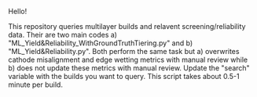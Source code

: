 Hello!

This repository queries multilayer builds and relavent screening/reliability data. Their are two main codes a) "ML_Yield&Reliability_WithGroundTruthTiering.py" and b) "ML_Yield&Reliability.py". Both perform the same task but 
a) overwrites cathode misalignment and edge wetting metrics with manual review while b) does not update these metrics with manual review.  Update the "search" variable with the builds you want to query. 
This script takes about 0.5-1 minute per build.
